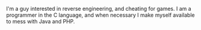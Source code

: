 I'm a guy interested in reverse engineering, and cheating for games.
I am a programmer in the C language, and when necessary I make myself available to mess with Java and PHP.
